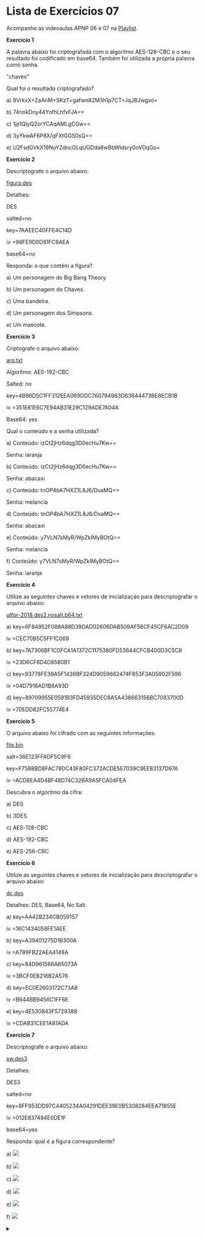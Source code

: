 # Lista de Exercícios 07

Acompanhe as videoaulas APNP 06 e 07 na [Playlist](https://www.youtube.com/playlist?list=PL4ySOdUYDU9AnsLbtvt7Mq3yBtnMT0Fog).

**Exercício 1**

A palavra abaixo foi criptografada com o algoritmo AES-128-CBC e o seu resultado foi codificado em base64. Também foi utilizada a própria palavra como senha.

"chaves"

Qual foi o resultado criptografado?
  
a) 9VrkxX+ZaAnM+SKzT+gafwn82M3h1p7CT+JqJBJwgvo=

b) 74roikDny44YnfhLhfxFJA==

c) 1jp1QiyQ2orYCAqAMLgCGw==

d) 3yYkwAF6P8X/qFXtGGS0sQ==

e) U2FsdGVkX19NoYZdncGLqUGDda6wBbWldsry0oVDqGo=

**Exercício 2**

Descriptografe o arquivo abaixo:

[figura.des](figura.des)

Detalhes:

DES

salted=no

key=7AAEEC40FFE4C14D

iv =98FE9D0D81FC9AEA

base64=no

Responda: o que contém a figura?

a) Um personagem do Big Bang Theory.

b) Um personagem do Chaves.

c) Uma bandeira.

d) Um personagem dos Simpsons.

e) Um mascote.

**Exercício 3**

Criptografe o arquivo abaixo:

[arq.txt](arq.txt)

Algoritmo: AES-192-CBC

Salted: no

key=4B96D5C1FF312EEA069DDC760794963D63644473BE8ECB1B

iv =351E81E6C7E94AB31E29C129ADE7A04A

Base64: yes

Qual o conteúdo e a senha utilizada?

a)
Conteúdo: izCt2jHz6dqg3D0ecHu7Kw==

Senha: laranja

b)
Conteúdo: izCt2jHz6dqg3D0ecHu7Kw==

Senha: abacaxi

c)
Conteúdo: tnOP4bA7HXZ1L8J6/DvaMQ==

Senha: melancia

d)
Conteúdo: tnOP4bA7HXZ1L8J6/DvaMQ==

Senha: abacaxi

e)
Conteúdo: y7VLN7sMyR/WpZkIMyBOtQ==

Senha: melancia

f)
Conteúdo: y7VLN7sMyR/WpZkIMyBOtQ==

Senha: laranja

**Exercício 4**

Utilize as seguintes chaves e vetores de inicialização para descriptografar o arquivo abaixo:

[utfpr-2018.des3.nosalt.b64.txt](utfpr-2018.des3.nosalt.b64.txt) 

a)
key=6F84952F088A88D39DAD02606DAB509AF56CF45CF6AC2D09

iv =CEC70B5C5FF1C069

b)
key=7A7306BF1C0FCA1A1372C1175380FD53644CFCB400D3C5C8

iv =23D6CF8D4D8580B1

c)
key=93778FE39A5F1436BF324D9059662474F853F3A05902F596

iv =04D7916AD1B6A93D

d)
key=89709955E0591B3FD45935DEC9A5A438663156BC7083700D

iv =70EDD82FC55774E4

**Exercício 5**

O arquivo abaixo foi cifrado com as seguintes informações:

[file.bin](file.bin)

salt=36E123FFADF5C9F6

key=F75B8BD8FAC79DC43F80FC372ACDE5E7039C9EE83137D97A

iv =ACD6EA4D4BF48D74C32BA9A5FCA04FEA

Descubra o algoritmo da cifra:

a) DES

b) 3DES

c) AES-128-CBC

d) AES-192-CBC

e) AES-256-CBC

**Exercício 6**

Utilize as seguintes chaves e vetores de inicialização para descriptografar o arquivo abaixo:

[dc.des](dc.des)

Detalhes: DES, Base64, No Salt.

a)
key=AA42B234CB059157

iv =16C1434058FE1AEE

b)
key=A39401275D1B300A

iv =A789FB22AEA4148A

c)
key=84D961568A65073A

iv =3BCF0EB216B2A576

d)
key=EC0E2603172C73A8

iv =B644BB9456C1FF6E

e)
key=4E530843F5729388

iv =CDAB31CEE1A81ADA

**Exercício 7**

Descriptografe o arquivo abaixo:

[sw.des3](sw.des3)

Detalhes:

DES3

salted=no

key=8FF953DD97C4405234A04291DEE39E0B5308284EEA71855E

iv =012E837484E0DE1F

base64=yes

Responda: qual é a figura correspondente?

a) ![](sw02.jpg)

b) ![](sw01.jpg)

c) ![](sw03.jpg)

d) ![](sw04.jpg)

e) ![](sw06.jpg)

f) ![](sw05.jpg)

<details><summary></summary>

Respostas:

1 d/e)

2 e)

3 b)

4 a)

5 d)

6 a)

7 f)
</details>
